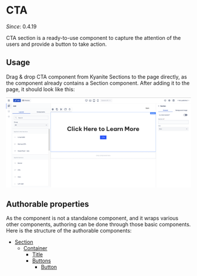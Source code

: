 # CTA

_Since_: 0.4.19

CTA section is a ready-to-use component to capture the attention of the users and provide
a button to take action.

## Usage

Drag & drop CTA component from Kyanite Sections to the page directly, as the component already
contains a Section component.
After adding it to the page, it should look like this:
<p align="center" width="100%">
    <img class="image--with-border" src="images/initial-cta.png" alt="Initial CTA">
</p>

## Authorable properties

As the component is not a standalone component, and it wraps various other components, authoring
can be done through those basic components. Here is the structure of the authorable components:
- <a href="../../section">Section</a>
  - <a href="../../container">Container</a>
    - <a href="../../title">Title</a>
    - <a href="../../buttons">Buttons</a>
      - <a href="../../button">Button</a>